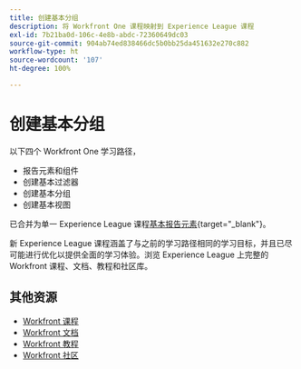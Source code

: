 ```yaml
---
title: 创建基本分组
description: 将 Workfront One 课程映射到 Experience League 课程
exl-id: 7b21ba0d-106c-4e8b-abdc-72360649dc03
source-git-commit: 904ab74ed838466dc5b0bb25da451632e270c882
workflow-type: ht
source-wordcount: '107'
ht-degree: 100%

---
```


# 创建基本分组

以下四个 Workfront One 学习路径，

* 报告元素和组件
* 创建基本过滤器
* 创建基本分组
* 创建基本视图

已合并为单一 Experience League 课程[基本报告元素](https://experienceleague.adobe.com/?recommended=Workfront-U-1-2022.1.reporting){target="_blank"}。

新 Experience League 课程涵盖了与之前的学习路径相同的学习目标，并且已尽可能进行优化以提供全面的学习体验。浏览 Experience League 上完整的 Workfront 课程、文档、教程和社区库。

## 其他资源

* [Workfront 课程](https://experienceleague.adobe.com/?lang=en&amp;Solution=Workfront#courses)
* [Workfront 文档](https://experienceleague.adobe.com/docs/workfront.html)
* [Workfront 教程](https://experienceleague.adobe.com/docs/workfront-learn/tutorials-workfront/home.html)
* [Workfront 社区](https://experienceleaguecommunities.adobe.com/t5/workfront/ct-p/workfront)
